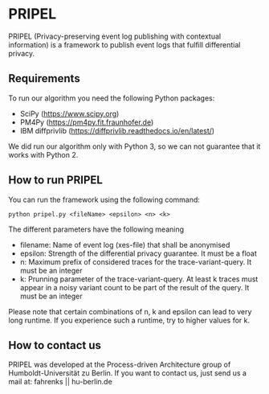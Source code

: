 # PRIPEL

PRIPEL (Privacy-preserving event log publishing with contextual information) is a framework to publish event logs that fulfill differential privacy.

## Requirements
To run our algorithm you need the following Python packages:
- SciPy (https://www.scipy.org)
- PM4Py (https://pm4py.fit.fraunhofer.de)
- IBM diffprivlib (https://diffprivlib.readthedocs.io/en/latest/)

We did run our algorithm only with Python 3, so we can not guarantee that it works with Python 2.

## How to run PRIPEL
You can run the framework using the following command:
```
python pripel.py <fileName> <epsilon> <n> <k> 
```

The different parameters have the following meaning
- filename: Name of event log (xes-file) that shall be anonymised
- epsilon: Strength of the differential privacy guarantee. It must be a float
- n: Maximum prefix of considered traces for the trace-variant-query. It must be an integer
- k: Prunning parameter of the trace-variant-query. At least k traces must appear in a noisy variant count to be part of the result of the query. It must be an integer

Please note that certain combinations of n, k and epsilon can lead to very long runtime. If you experience such a runtime, try to higher values for k.


## How to contact us
PRIPEL was developed at the Process-driven Architecture group of Humboldt-Universität zu Berlin. If you want to contact us, just send us a mail at: fahrenks || hu-berlin.de
